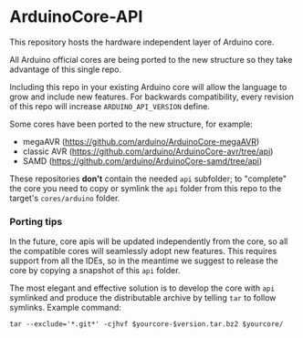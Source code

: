 # ArduinoCore-API

This repository hosts the hardware independent layer of Arduino core.

All Arduino official cores are being ported to the new structure so they take advantage of this single repo.

Including this repo in your existing Arduino core will allow the language to grow and include new features.
For backwards compatibility, every revision of this repo will increase `ARDUINO_API_VERSION` define.

Some cores have been ported to the new structure, for example:
* megaAVR (https://github.com/arduino/ArduinoCore-megaAVR) 
* classic AVR (https://github.com/arduino/ArduinoCore-avr/tree/api) 
* SAMD (https://github.com/arduino/ArduinoCore-samd/tree/api)

These repositories **don't** contain the needed `api` subfolder; to "complete" the core you need to copy or symlink the `api` folder from this repo to the target's `cores/arduino` folder.

### Porting tips

In the future, core apis will be updated independently from the core, so all the compatible cores will seamlessly adopt new features.
This requires support from all the IDEs, so in the meantime we suggest to release the core by copying a snapshot of this `api` folder.

The most elegant and effective solution is to develop the core with `api` symlinked and produce the distributable archive by telling `tar` to follow symlinks. 
Example command:
```
tar --exclude='*.git*' -cjhvf $yourcore-$version.tar.bz2 $yourcore/
```
